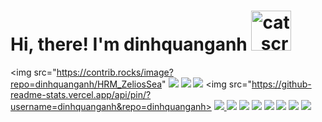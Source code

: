 # Hi, there! I'm dinhquanganh  <img src="https://emoji.gg/assets/emoji/9442-cat-scratch.gif" width="64px" height="64px" alt="cat_scratch">
<img src="https://contrib.rocks/image?repo=dinhquanganh/HRM_ZeliosSea"
<img src="https://komarev.com/ghpvc/?username=dinhquanganh&color=blue">
<img src="https://github-readme-stats.vercel.app/api?username=dinhquanganh&theme=react&show_icons=true&count_private=true">
<img src="https://github-readme-stats.vercel.app/api/top-langs/?username=dinhquanganh&theme=react&layout=compact&langs_count=10">
<img src="https://github-readme-stats.vercel.app/api/pin/?username=dinhquanganh&repo=dinhquanganh>
<a href=https://www.facebook.com/pastetu> <img src="https://img.shields.io/badge/Facebook-%231877F2.svg?style=for-the-badge&logo=Facebook&logoColor=white"> </a>
<img src="https://img.shields.io/badge/html5-%23E34F26.svg?style=for-the-badge&logo=html5&logoColor=white">
<img src="https://img.shields.io/badge/css3-%231572B6.svg?style=for-the-badge&logo=css3&logoColor=white">                                                                          <img src="https://img.shields.io/badge/javascript-%23323330.svg?style=for-the-badge&logo=javascript&logoColor=%23F7DF1E">
<img src="https://img.shields.io/badge/react-%2320232a.svg?style=for-the-badge&logo=react&logoColor=%2361DAFB">
<img src="https://img.shields.io/badge/tailwindcss-%2338B2AC.svg?style=for-the-badge&logo=tailwind-css&logoColor=white">
<img src="https://img.shields.io/badge/node.js-6DA55F?style=for-the-badge&logo=node.js&logoColor=white">                                                                           <img src="https://img.shields.io/badge/Next-black?style=for-the-badge&logo=next.js&logoColor=white">                                            





<!--
**dinhquanganh/dinhquanganh** is a ✨ _special_ ✨ repository because its `README.md` (this file) appears on your GitHub profile.

Here are some ideas to get you started:

- 🔭 I’m currently working on ...
- 🌱 I’m currently learning ...
- 👯 I’m looking to collaborate on ...
- 🤔 I’m looking for help with ...
- 💬 Ask me about ...
- 📫 How to reach me: ...
- 😄 Pronouns: ...
- ⚡ Fun fact: ...
-->
